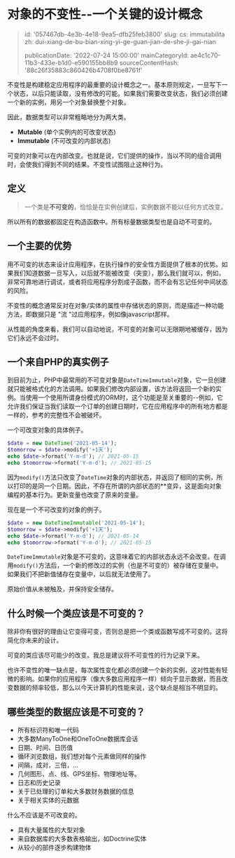 对象的不变性--一个关键的设计概念
=================

> id: '057467db-4e3b-4e18-9ea5-dfb25feb3800'
> slug:
> 	cs: immutabilita
> 	zh: dui-xiang-de-bu-bian-xing-yi-ge-guan-jian-de-she-ji-gai-nian
> 
> publicationDate: '2022-07-24 15:00:00'
> mainCategoryId: ae4c1c70-11b3-433e-b1d0-e590155bb8b9
> sourceContentHash: '88c26f35883c860426b4708f0be8761f'

不变性是构建稳定应用程序的最重要的设计概念之一。基本原则规定，一旦写下一个状态，以后只能读取，没有修改的可能。如果我们需要改变状态，我们必须创建一个新的实例，用另一个对象替换整个对象。

因此，数据类型可以非常粗略地分为两大类。

- **Mutable** (单个实例内的可改变状态)
- **Immutable** (不可改变的内部状态)

可变的对象可以在内部改变。也就是说，它们提供的操作，当以不同的组合调用时，会使我们得到不同的结果。不变性试图阻止这种行为。

定义
--------

> 一个类是**不可变的**，恰恰是在实例创建后，实例数据不能以任何方式改变。

所以所有的数据都固定在构造函数中。所有标量数据类型也是自动不可变的。

一个主要的优势
--------------

用不可变的状态来设计应用程序，在执行操作的安全性方面提供了根本的优势。如果我们知道数据一旦写入，以后就不能被改变（突变），那么我们就可以，例如，非常可靠地进行调试，或者将应用程序分割成子函数，而不会有忘记任何中间状态的风险。

不变性的概念通常反对在对象/实体的属性中存储状态的原则，而是描述一种功能方法，即数据只是 "流 "过应用程序，例如像javascript那样。

从性能的角度来看，我们可以自动地说，不可变的对象可以无限期地被缓存，因为它们永远不会过时。

一个来自PHP的真实例子
--------------------

到目前为止，PHP中最常用的不可变对象是`DateTimeImmutable`对象，它一旦创建就只能被格式化的方法调用。如果我们修改内部设置，该方法将返回一个新的实例。当使用一个使用所谓身份模式的ORM时，这个功能是至关重要的--例如，它允许我们保证当我们读取一个订单的创建日期时，它在应用程序中的所有地方都是一样的，参考的完整性不会被破坏。

一个可改变对象的具体例子。

```php
$date = new DateTime('2021-05-14');
$tomorrow = $date->modify('+1天');
echo $date->format('Y-m-d'); // 2021-05-15
echo $tomorrow->format('Y-m-d'); // 2021-05-15
```

因为`modify()`方法只改变了`DateTime`对象的内部状态，并返回了相同的实例，所以打印的是同一个日期。因此，不存在所谓的内部状态的**变异，这是面向对象编程的基本行为。更新变量也改变了原来的变量。

现在是一个不可改变的对象的例子。

```php
$date = new DateTimeImmutable('2021-05-14');
$tomorrow = $date->modify('+1天');
echo $date->format('Y-m-d'); // 2021-05-14
echo $tomorrow->format('Y-m-d'); // 2021-05-15
```

`DateTimeImmutable`对象是不可变的，这意味着它的内部状态永远不会改变。在调用`modify()`方法后，一个新的修改过的实例（也是不可变的）被存储在变量中。如果我们不把新值储存在变量中，以后就无法使用了。

原始价值从未被触及，并保持安全储存。

什么时候一个类应该是不可变的？
---------------------------

除非你有很好的理由让它变得可变，否则总是把一个类或函数写成不可变的。这将简化你未来的设计。

可变的类应该尽可能少的改变。我总是建议将不可变性的行为记录下来。

也许不变性的唯一缺点是，每次属性变化都必须创建一个新的实例，这对性能有轻微的影响。如果你的应用程序（像大多数应用程序一样）倾向于显示数据，而且改变数据的频率较低，那么以今天计算机的性能来说，这个缺点是相当不明显的。

哪些类型的数据应该是不可变的？
------------------------------------

- 所有标识符和唯一代码
- 大多数ManyToOne和OneToOne数据库会话
- 日期、时间、日历值
- 循环浏览数组，我们想对每个元素做同样的操作
- 间隔，成对，三倍，...
- 几何图形、点、线、GPS坐标、物理地址等。
- 日志和历史记录
- 关于已处理的订单和大多数财务数据的信息
- 关于相关实体的元数据

什么不应该是不可改变的。

- 具有大量属性的大型对象
- 来自数据库的大多数表格输出，如Doctrine实体
- 从较小的部件逐步构建物体
